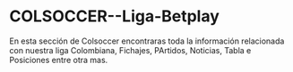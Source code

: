 # COLSOCCER--Liga-Betplay
En esta sección de Colsoccer encontraras toda la información relacionada con nuestra liga Colombiana, Fichajes, PArtidos, Noticias, Tabla e Posiciones entre otra mas.
